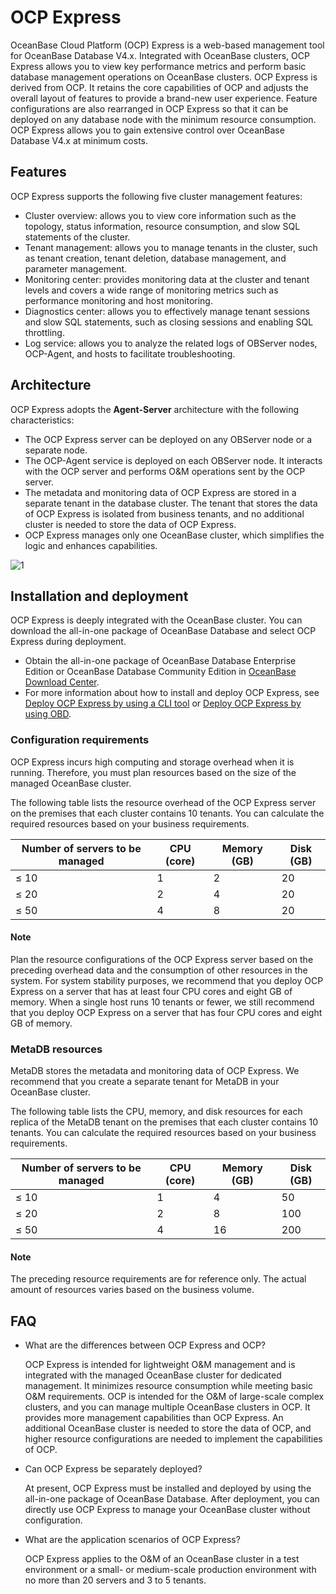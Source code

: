 # OCP Express

OceanBase Cloud Platform (OCP) Express is a web-based management tool for OceanBase Database V4.x. Integrated with OceanBase clusters, OCP Express allows you to view key performance metrics and perform basic database management operations on OceanBase clusters. OCP Express is derived from OCP. It retains the core capabilities of OCP and adjusts the overall layout of features to provide a brand-new user experience. Feature configurations are also rearranged in OCP Express so that it can be deployed on any database node with the minimum resource consumption. OCP Express allows you to gain extensive control over OceanBase Database V4.x at minimum costs. 

## Features

OCP Express supports the following five cluster management features:

* Cluster overview: allows you to view core information such as the topology, status information, resource consumption, and slow SQL statements of the cluster. 
* Tenant management: allows you to manage tenants in the cluster, such as tenant creation, tenant deletion, database management, and parameter management. 
* Monitoring center: provides monitoring data at the cluster and tenant levels and covers a wide range of monitoring metrics such as performance monitoring and host monitoring. 
* Diagnostics center: allows you to effectively manage tenant sessions and slow SQL statements, such as closing sessions and enabling SQL throttling. 
* Log service: allows you to analyze the related logs of OBServer nodes, OCP-Agent, and hosts to facilitate troubleshooting. 

## Architecture

OCP Express adopts the **Agent-Server** architecture with the following characteristics:

* The OCP Express server can be deployed on any OBServer node or a separate node. 
* The OCP-Agent service is deployed on each OBServer node. It interacts with the OCP server and performs O&M operations sent by the OCP server. 
* The metadata and monitoring data of OCP Express are stored in a separate tenant in the database cluster. The tenant that stores the data of OCP Express is isolated from business tenants, and no additional cluster is needed to store the data of OCP Express. 
* OCP Express manages only one OceanBase cluster, which simplifies the logic and enhances capabilities. 

![1](https://obbusiness-private.oss-cn-shanghai.aliyuncs.com/doc/img/ocp/403-cn/OCPExpress.png)

## Installation and deployment

OCP Express is deeply integrated with the OceanBase cluster. You can download the all-in-one package of OceanBase Database and select OCP Express during deployment. 

* Obtain the all-in-one package of OceanBase Database Enterprise Edition or OceanBase Database Community Edition in [OceanBase Download Center](https://www.oceanbase.com/softwarecenter). 
* For more information about how to install and deploy OCP Express, see [Deploy OCP Express by using a CLI tool](https://www.oceanbase.com/docs/community-obd-cn-10000000001690027) or [Deploy OCP Express by using OBD](https://www.oceanbase.com/docs/community-obd-cn-10000000001690695). 

### Configuration requirements

OCP Express incurs high computing and storage overhead when it is running. Therefore, you must plan resources based on the size of the managed OceanBase cluster. 

The following table lists the resource overhead of the OCP Express server on the premises that each cluster contains 10 tenants. You can calculate the required resources based on your business requirements. 

| Number of servers to be managed | CPU (core) | Memory (GB) | Disk (GB) |
|---|----|---|---|
| ≤ 10 | 1 | 2 | 20 |
| ≤ 20 | 2 | 4 | 20 |
| ≤ 50 | 4 | 8 | 20 |

<main id="notice" type='explain'>

<h4>Note</h4>

<p>Plan the resource configurations of the OCP Express server based on the preceding overhead data and the consumption of other resources in the system. For system stability purposes, we recommend that you deploy OCP Express on a server that has at least four CPU cores and eight GB of memory. When a single host runs 10 tenants or fewer, we still recommend that you deploy OCP Express on a server that has four CPU cores and eight GB of memory. </p>

</main>

### MetaDB resources

MetaDB stores the metadata and monitoring data of OCP Express. We recommend that you create a separate tenant for MetaDB in your OceanBase cluster. 

The following table lists the CPU, memory, and disk resources for each replica of the MetaDB tenant on the premises that each cluster contains 10 tenants. You can calculate the required resources based on your business requirements. 

| Number of servers to be managed | CPU (core) | Memory (GB) | Disk (GB) |
|---|----|---|---|
| ≤ 10 | 1 | 4 | 50 |
| ≤ 20 | 2 | 8 | 100 |
| ≤ 50 | 4 | 16 | 200 |

<main id="notice" type='explain'>

<h4>Note</h4>

<p>The preceding resource requirements are for reference only. The actual amount of resources varies based on the business volume. </p>

</main>

## FAQ

* What are the differences between OCP Express and OCP? 

   OCP Express is intended for lightweight O&M management and is integrated with the managed OceanBase cluster for dedicated management. It minimizes resource consumption while meeting basic O&M requirements. OCP is intended for the O&M of large-scale complex clusters, and you can manage multiple OceanBase clusters in OCP. It provides more management capabilities than OCP Express. An additional OceanBase cluster is needed to store the data of OCP, and higher resource configurations are needed to implement the capabilities of OCP. 

* Can OCP Express be separately deployed? 

   At present, OCP Express must be installed and deployed by using the all-in-one package of OceanBase Database. After deployment, you can directly use OCP Express to manage your OceanBase cluster without configuration. 

* What are the application scenarios of OCP Express? 

   OCP Express applies to the O&M of an OceanBase cluster in a test environment or a small- or medium-scale production environment with no more than 20 servers and 3 to 5 tenants.